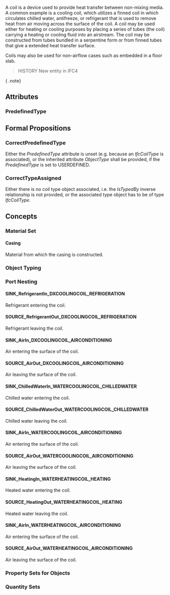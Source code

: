 A coil is a device used to provide heat transfer between non-mixing media. A common example is a cooling coil, which utilizes a finned coil in which circulates chilled water, antifreeze, or refrigerant that is used to remove heat from air moving across the surface of the coil. A coil may be used either for heating or cooling purposes by placing a series of tubes (the coil) carrying a heating or cooling fluid into an airstream. The coil may be constructed from tubes bundled in a serpentine form or from finned tubes that give a extended heat transfer surface.

<!-- end of short definition -->


Coils may also be used for non-airflow cases such as embedded in a floor slab.

> HISTORY New entity in IFC4

{ .note}
>

## Attributes

### PredefinedType


## Formal Propositions

### CorrectPredefinedType
Either the _PredefinedType_ attribute is unset (e.g. because an _IfcCoilType_ is associated), or the inherited attribute _ObjectType_ shall be provided, if the _PredefinedType_ is set to USERDEFINED.

### CorrectTypeAssigned
Either there is no coil type object associated, i.e. the _IsTypedBy_ inverse relationship is not provided, or the associated type object has to be of type _IfcCoilType_.

## Concepts

### Material Set



#### Casing

Material from which the casing is constructed.

### Object Typing



### Port Nesting



#### SINK_RefrigerantIn_DXCOOLINGCOIL_REFRIGERATION

Refrigerant entering the coil.

#### SOURCE_RefrigerantOut_DXCOOLINGCOIL_REFRIGERATION

Refrigerant leaving the coil.

#### SINK_AirIn_DXCOOLINGCOIL_AIRCONDITIONING

Air entering the surface of the coil.

#### SOURCE_AirOut_DXCOOLINGCOIL_AIRCONDITIONING

Air leaving the surface of the coil.

#### SINK_ChilledWaterIn_WATERCOOLINGCOIL_CHILLEDWATER

Chilled water entering the coil.

#### SOURCE_ChilledWaterOut_WATERCOOLINGCOIL_CHILLEDWATER

Chilled water leaving the coil.

#### SINK_AirIn_WATERCOOLINGCOIL_AIRCONDITIONING

Air entering the surface of the coil.

#### SOURCE_AirOut_WATERCOOLINGCOIL_AIRCONDITIONING

Air leaving the surface of the coil.

#### SINK_HeatingIn_WATERHEATINGCOIL_HEATING

Heated water entering the coil.

#### SOURCE_HeatingOut_WATERHEATINGCOIL_HEATING

Heated water leaving the coil.

#### SINK_AirIn_WATERHEATINGCOIL_AIRCONDITIONING

Air entering the surface of the coil.

#### SOURCE_AirOut_WATERHEATINGCOIL_AIRCONDITIONING

Air leaving the surface of the coil.

### Property Sets for Objects



### Quantity Sets



